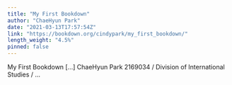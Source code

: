 ```yaml
---
title: "My First Bookdown"
author: "ChaeHyun Park"
date: "2021-03-13T17:57:54Z"
link: "https://bookdown.org/cindypark/my_first_bookdown/"
length_weight: "4.5%"
pinned: false
---
```


My First Bookdown [...] ChaeHyun Park
2169034
/ Division of International Studies /  ...
